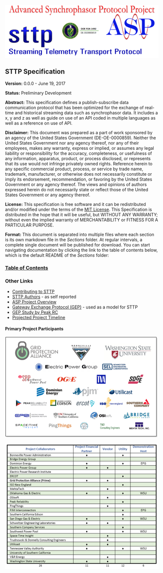 ![STTP](Sections/Images/ASPProject.png)

## STTP Specification

**Version:** 0.0.0 - June 19, 2017

**Status:** Preliminary Development

**Abstract:** This specification defines a publish-subscribe data communication protocol that has been optimized for the exchange of real-time and historical streaming data such as synchrophasor data.  It includes a x, y and z as well as guide on use of an API coded in multiple languages as well as a reference on use of API.

**Disclaimer:** This document was prepared as a part of work sponsored by an agency of the United States Government (DE-OE-0000859).  Neither the United States Government nor any agency thereof, nor any of their employees, makes any warranty, express or implied, or assumes any legal liability or responsibility for the accuracy, completeness, or usefulness of any information, apparatus, product, or process disclosed, or represents that its use would not infringe privately owned rights.  Reference herein to any specific commercial product, process, or service by trade name, trademark, manufacturer, or otherwise does not necessarily constitute or imply its endorsement, recommendation, or favoring by the United States Government or any agency thereof.  The views and opinions of authors expressed herein do not necessarily state or reflect those of the United States Government or any agency thereof.

**License:** This specification is free software and it can be redistributed and/or modified under the terms of the [MIT License](LICENSE). This Specification is distributed in the hope that it will be useful, but WITHOUT ANY WARRANTY; without even the implied warranty of MERCHANTABILITY or FITNESS FOR A PARTICULAR PURPOSE.

**Format:** This document is separated into multiple files where each section is its own markdown file in the *Sections* folder. At regular intervals, a complete single document will be published for download.  You can start navigating documentation by clicking the link to the table of contents below, which is the default README of the *Sections* folder:

### [Table of Contents](Sections)

### Other Links

- [Contributing to STTP](CONTRIBUTING.md)
- [STTP Authors](AUTHORS) - as self reported
- [ASP Project Overview](http://www.naspi.org/sites/default/files/2017-03/gpa_robertson_asp_doe_20170322.pdf)
- [Gateway Exchange Protocol (GEP)](http://gridprotectionalliance.org/docs/products/gsf/gep-overview.pdf) - used as a model for STTP
- [GEP Study by Peak RC](https://www.naspi.org/naspi/sites/default/files/2017-03/PRSP_Phasor_Gateway_Whitepaper_Final_with_disclaimer_Final.pdf)
- [Projected Project Timeline](https://raw.githubusercontent.com/sttp/Specification/master/Sections/Images/ASPProjectTimeline.png)

#### Primary Project Participants
![Project Participants](Sections/Images/ParticipantLogos.png)

![Project Participant Matrix](Sections/Images/ParticipantMatrix.png)
